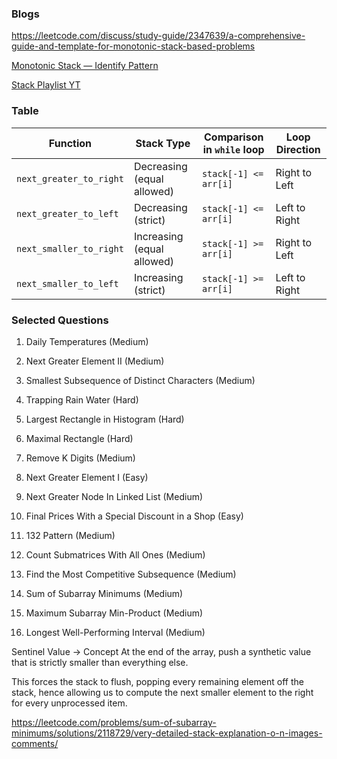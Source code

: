 ### Blogs

https://leetcode.com/discuss/study-guide/2347639/a-comprehensive-guide-and-template-for-monotonic-stack-based-problems

[Monotonic Stack — Identify Pattern](https://itnext.io/monotonic-stack-identify-pattern-3da2d491a61e)

[Stack Playlist YT](https://www.youtube.com/watch?v=aiB9r8oeVp4&list=PL-Jc9J83PIiE1_SifBEWRsD-fzxrvkja9)

### Table

| **Function**             | **Stack Type**                   | **Comparison in `while` loop** | **Loop Direction** |
|--------------------------|----------------------------------|---------------------------------|--------------------|
| `next_greater_to_right`  | Decreasing (equal allowed)       | `stack[-1] <= arr[i]`           | Right to Left      |
| `next_greater_to_left`   | Decreasing (strict)              | `stack[-1] <= arr[i]`           | Left to Right      |
| `next_smaller_to_right`  | Increasing (equal allowed)       | `stack[-1] >= arr[i]`           | Right to Left      |
| `next_smaller_to_left`   | Increasing (strict)              | `stack[-1] >= arr[i]`           | Left to Right      |



### Selected Questions

1. Daily Temperatures (Medium)

2. Next Greater Element II (Medium)

3. Smallest Subsequence of Distinct Characters (Medium)

4. Trapping Rain Water (Hard)

5. Largest Rectangle in Histogram (Hard)

6. Maximal Rectangle (Hard)

7. Remove K Digits (Medium)

8. Next Greater Element I (Easy)

9. Next Greater Node In Linked List (Medium)

10. Final Prices With a Special Discount in a Shop (Easy)

11. 132 Pattern (Medium)

12. Count Submatrices With All Ones (Medium)

13. Find the Most Competitive Subsequence (Medium)

14. Sum of Subarray Minimums (Medium)

15. Maximum Subarray Min-Product (Medium)

16. Longest Well-Performing Interval (Medium)

Sentinel Value → Concept
At the end of the array, push a synthetic value that is strictly smaller than everything else.

This forces the stack to flush, popping every remaining element off the stack, hence allowing us to compute the next smaller element to the right for every unprocessed item.

https://leetcode.com/problems/sum-of-subarray-minimums/solutions/2118729/very-detailed-stack-explanation-o-n-images-comments/